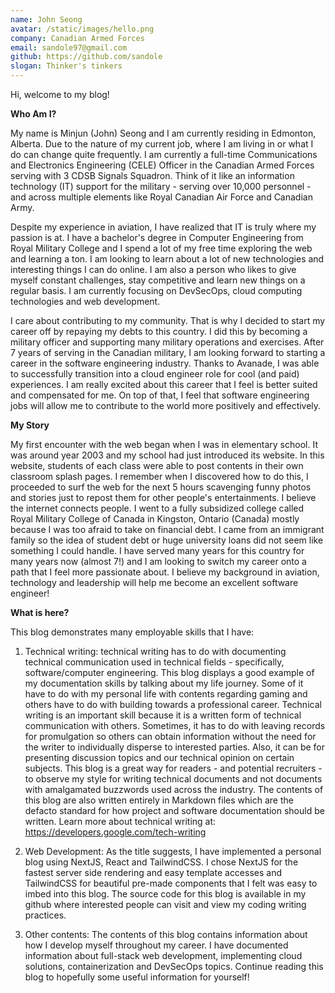 ```yaml
---
name: John Seong
avatar: /static/images/hello.png
company: Canadian Armed Forces
email: sandole97@gmail.com
github: https://github.com/sandole
slogan: Thinker's tinkers
---
```


Hi, welcome to my blog!

**Who Am I?**  
  
My name is Minjun (John) Seong and I am currently residing in Edmonton, Alberta. Due to the nature of my current job, where I am living in or what I do can change quite frequently. I am currently a full-time Communications and Electronics Engineering (CELE) Officer in the Canadian Armed Forces serving with 3 CDSB Signals Squadron. Think of it like an information technology (IT) support for the military - serving over 10,000 personnel - and across multiple elements like Royal Canadian Air Force and Canadian Army.

Despite my experience in aviation, I have realized that IT is truly where my passion is at. I have a bachelor's degree in Computer Engineering from Royal Military College and I spend a lot of my free time exploring the web and learning a ton. I am looking to learn about a lot of new technologies and interesting things I can do online. I am also a person who likes to give myself constant challenges, stay competitive and learn new things on a regular basis. I am currently focusing on DevSecOps, cloud computing technologies and web development.  
  
I care about contributing to my community. That is why I decided to start my career off by repaying my debts to this country. I did this by becoming a military officer and supporting many military operations and exercises. After 7 years of serving in the Canadian military, I am looking forward to starting a career in the software engineering industry. Thanks to Avanade, I was able to successfully transition into a cloud engineer role for cool (and paid) experiences. I am really excited about this career that I feel is better suited and compensated for me. On top of that, I feel that software engineering jobs will allow me to contribute to the world more positively and effectively.  

**My Story**  
  
My first encounter with the web began when I was in elementary school. It was around year 2003 and my school had just introduced its website. In this website, students of each class were able to post contents in their own classroom splash pages. I remember when I discovered how to do this, I proceeded to surf the web for the next 5 hours scavenging funny photos and stories just to repost them for other people's entertainments. I believe the internet connects people. 
I went to a fully subsidized college called Royal Military College of Canada in Kingston, Ontario (Canada) mostly because I was too afraid to take on financial debt. I came from an immigrant family so the idea of student debt or huge university loans did not seem like something I could handle. I have served many years for this country for many years now (almost 7!) and I am looking to switch my career onto a path that I feel more passionate about. I believe my background in aviation, technology and leadership will help me become an excellent software engineer!

**What is here?**    

This blog demonstrates many employable skills that I have:

1. Technical writing: technical writing has to do with documenting technical communication used in technical fields - specifically, software/computer engineering. This blog displays a good example of my documentation skills by talking about my life journey. Some of it have to do with my personal life with contents regarding gaming and others have to do with building towards a professional career. Technical writing is an important skill because it is a written form of technical communication with others. Sometimes, it has to do with leaving records for promulgation so others can obtain information without the need for the writer to individually disperse to interested parties. Also, it can be for presenting discussion topics and our technical opinion on certain subjects. This blog is a great way for readers - and potential recruiters - to observe my style for writing technical documents and not documents with amalgamated buzzwords used across the industry. The contents of this blog are also written entirely in Markdown files which are the defacto standard for how project and software documentation should be written. Learn more about technical writing at: https://developers.google.com/tech-writing  
  
2. Web Development: As the title suggests, I have implemented a personal blog using NextJS, React and TailwindCSS. I chose NextJS for the fastest server side rendering and easy template accesses and TailwindCSS for beautiful pre-made components that I felt was easy to imbed into this blog. The source code for this blog is available in my github where interested people can visit and view my coding writing practices.  
  
3. Other contents: The contents of this blog contains information about how I develop myself throughout my career. I have documented information about full-stack web development, implementing cloud solutions, containerization and DevSecOps topics. Continue reading this blog to hopefully some useful information for yourself!  
